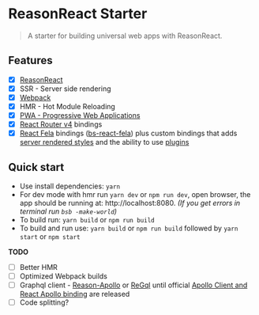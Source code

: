 # ReasonReact Starter

> A starter for building universal web apps with ReasonReact.

## Features

* [x] [ReasonReact](https://reasonml.github.io/reason-react/)
* [x] SSR - Server side rendering
* [x] [Webpack](https://webpack.js.org/)
* [x] HMR - Hot Module Reloading
* [x] [PWA - Progressive Web Applications](https://developers.google.com/web/progressive-web-apps/)
* [x] [React Router v4](https://reacttraining.com/react-router/api) bindings
* [x] [React Fela](http://fela.js.org/) bindings ([bs-react-fela](https://github.com/astrada/bs-react-fela)) plus custom bindings that adds [server rendered styles](http://fela.js.org/docs/advanced/ServerRendering.html) and the ability to use [plugins](http://fela.js.org/docs/advanced/Plugins.html)

## Quick start

- Use install dependencies: `yarn`
- For dev mode with hmr run `yarn dev` or `npm run dev`, open browser, the app should be running at: http://localhost:8080. *(If you get errors in terminal run `bsb -make-world`)*
- To build run: `yarn build` or `npm run build`
- To build and run use: `yarn build` or `npm run build` followed by `yarn start` or `npm start`

**TODO**
* [ ] Better HMR
* [ ] Optimized Webpack builds
* [ ] Graphql client - [Reason-Apollo](https://github.com/Gregoirevda/reason-apollo) or [ReGql](https://github.com/kennetpostigo/regql) until official [Apollo Client and React Apollo binding](https://github.com/apollographql/react-apollo/blob/master/ROADMAP.md#reason) are released
* [ ] Code splitting?